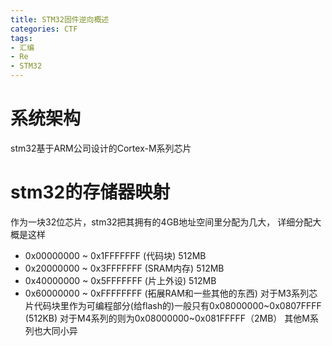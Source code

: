 ```yaml
---
title: STM32固件逆向概述
categories: CTF
tags:
- 汇编
- Re
- STM32
---
```


# 系统架构
stm32基于ARM公司设计的Cortex-M系列芯片
# stm32的存储器映射
作为一块32位芯片，stm32把其拥有的4GB地址空间里分配为几大，
详细分配大概是这样
- 0x00000000 ~ 0x1FFFFFFF (代码块) 512MB
- 0x20000000 ~ 0x3FFFFFFF (SRAM内存) 512MB
- 0x40000000 ~ 0x5FFFFFFF (片上外设) 512MB
- 0x60000000 ~ 0xFFFFFFFF (拓展RAM和一些其他的东西)
对于M3系列芯片代码块里作为可编程部分(给flash的)一般只有0x08000000~0x0807FFFF (512KB)
对于M4系列的则为0x08000000~0x081FFFFF（2MB）
其他M系列也大同小异
